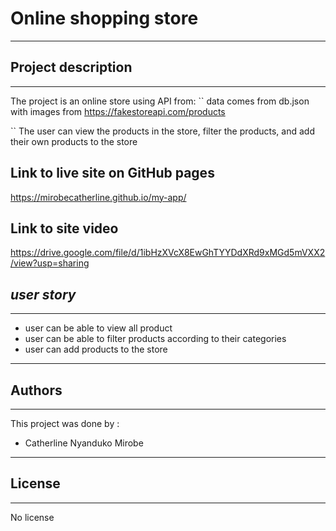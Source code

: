 # **Online shopping store**
---
## Project description
---
The project is an online store using API from:
``
data comes from db.json with images from https://fakestoreapi.com/products

``
The user can view the products in the store, filter the products, and add their own products to the store


## Link to live site on GitHub pages

https://mirobecatherline.github.io/my-app/


## Link to site video

https://drive.google.com/file/d/1ibHzXVcX8EwGhTYYDdXRd9xMGd5mVXX2/view?usp=sharing

## _user story_
---
* user can be able to view all product
* user can be able to filter products according to their categories
* user can add products to the store
---
## Authors
---
This project was done by :
* Catherline Nyanduko Mirobe
---
## License
---
No license 